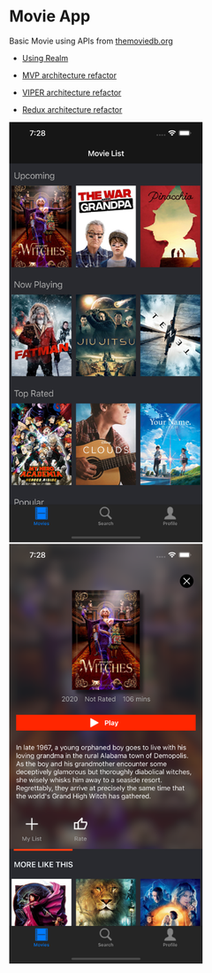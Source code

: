 # Movie App 

<p>Basic Movie using APIs from <a href="http://themoviedb.org/">themoviedb.org</a></p>
<ul>
    <li><a href="https://github.com/thethtun/movie-core-data/tree/feature/migrate-to-realm"> <p>Using Realm</p></li>
    <li><a href="https://github.com/thethtun/movie-core-data/tree/feature/mvp-refactor"> <p>MVP architecture refactor</p></li>
    <li><a href="https://github.com/thethtun/movie-core-data/tree/feature/viper-refactor"> <p>VIPER architecture refactor</p></li>
    <li><a href="https://github.com/thethtun/movie-core-data/tree/feature/redux-refactor"> <p>Redux architecture refactor</p></li>
</ul>
<p>
  <img src="./img_1.png" width="350" title="Screen 1" alt="Screen 1">
  <img src="./img_2.png" width="350" title="Screen 2" alt="Screen 2">
</p>
